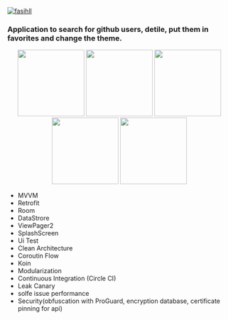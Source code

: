 [![fasihll](https://circleci.com/gh/fasihll/Github-User-App.svg?style=svg)](https://circleci.com/gh/fasihll/Github-User-App)
### Application to search for github users, detile, put them in favorites and change the theme.

<p align="center">
 <img src="https://i.imgur.com/TJDI9cc.png" width="150" title="SplahScreen" alt="">
 <img src="https://i.imgur.com/6PZiNH2.png" width="150" title="SplahScreen" alt="">
 <img src="https://i.imgur.com/t7QH6Zx.png" width="150" title="SplahScreen" alt="">
 <img src="https://i.imgur.com/tP7Aa5z.png" width="150" title="SplahScreen" alt="">
 <img src="https://i.imgur.com/One8o71.png" width="150" title="SplahScreen" alt="">
</p>

- MVVM
- Retrofit
- Room
- DataStrore
- ViewPager2
- SplashScreen
- Ui Test
- Clean Architecture
- Coroutin Flow
- Koin
- Modularization
- Continuous Integration (Circle CI)
- Leak Canary
- solfe issue performance 
- Security(obfuscation with ProGuard, encryption database, certificate pinning for api)

